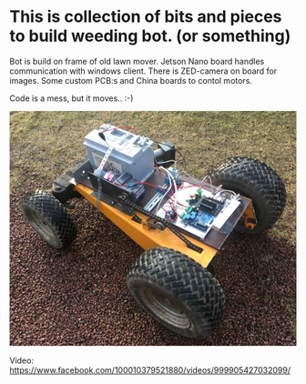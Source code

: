 # This is collection of bits and pieces to build weeding bot. (or something)

Bot is build on frame of old lawn mover. Jetson Nano board handles communication with windows client. There is ZED-camera on board for images. Some custom PCB:s and China boards to contol motors.

Code is a mess, but it moves.. :-)

![Robot](/Media/Robot.png)

Video: https://www.facebook.com/100010379521880/videos/999905427032099/
